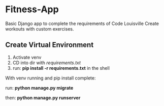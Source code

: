 # Fitness-App

Basic Django app to complete the requirements of Code Louisville
Create workouts with custom exercises.

## Create Virtual Environment

1. Activate venv
2. CD into dir with _requirements.txt_
3. run: __pip install -r requirements.txt__ in the shell


With venv running and pip install complete: 

run: __python manage.py migrate__

then: __python manage.py runserver__